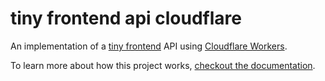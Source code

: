 # tiny frontend api cloudflare

An implementation of a [tiny frontend](https://tiny-frontend.github.io/) API using [Cloudflare Workers](https://workers.cloudflare.com/). 

To learn more about how this project works, [checkout the documentation](https://tiny-frontend.github.io/guide/architecture.html#api-cloudflare).
